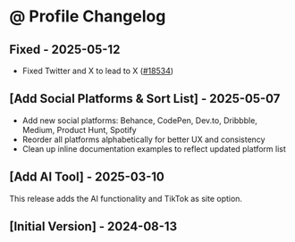 # @ Profile Changelog

## Fixed - 2025-05-12

- Fixed Twitter and X to lead to X ([#18534](https://github.com/raycast/extensions/issues/18534))

## [Add Social Platforms & Sort List] - 2025-05-07

- Add new social platforms: Behance, CodePen, Dev.to, Dribbble, Medium, Product Hunt, Spotify
- Reorder all platforms alphabetically for better UX and consistency
- Clean up inline documentation examples to reflect updated platform list

## [Add AI Tool] - 2025-03-10

This release adds the AI functionality and TikTok as site option.

## [Initial Version] - 2024-08-13
